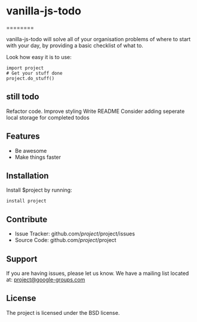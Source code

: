 # vanilla-js-todo
========

vanilla-js-todo will solve all of your organisation problems of where to start with your day,
by providing a basic checklist of what to.

Look how easy it is to use:

    import project
    # Get your stuff done
    project.do_stuff()

## still todo
Refactor code.
Improve styling
Write README
Consider adding seperate local storage for completed todos

Features
--------

- Be awesome
- Make things faster

Installation
------------

Install $project by running:

    install project

Contribute
----------

- Issue Tracker: github.com/$project/$project/issues
- Source Code: github.com/$project/$project

Support
-------

If you are having issues, please let us know.
We have a mailing list located at: project@google-groups.com

License
-------

The project is licensed under the BSD license.
